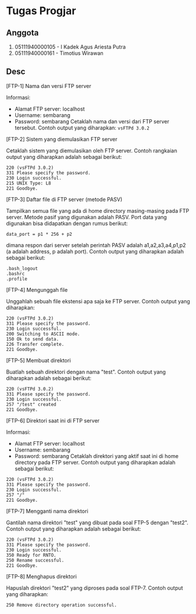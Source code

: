 # Tugas Progjar

## Anggota
1. 05111940000105 - I Kadek Agus Ariesta Putra
2. 05111940000161 - Timotius Wirawan

## Desc
[FTP-1] Nama dan versi FTP server

Informasi:
- Alamat FTP server: localhost
- Username: sembarang
- Password: sembarang
Cetaklah nama dan versi dari FTP server tersebut.
Contoh output yang diharapkan: `vsFTPd 3.0.2`

[FTP-2] Sistem yang diemulasikan FTP server

Cetaklah sistem yang diemulasikan oleh FTP server. Contoh rangkaian output yang diharapkan adalah sebagai berikut:
```
220 (vsFTPd 3.0.2)
331 Please specify the password.
230 Login successful.
215 UNIX Type: L8
221 Goodbye.
```

[FTP-3] Daftar file di FTP server (metode PASV)

Tampilkan semua file yang ada di home directory masing-masing pada FTP server. 
Metode pasif yang digunakan adalah PASV. Port data yang digunakan bisa didapatkan dengan rumus berikut:

`data_port = p1 * 256 + p2`

dimana respon dari server setelah perintah PASV adalah a1,a2,a3,a4,p1,p2 (a adalah address, p adalah port).
Contoh output yang diharapkan adalah sebagai berikut:
```
.bash_logout
.bashrc
.profile
```

[FTP-4] Mengunggah file

Unggahlah sebuah file ekstensi apa saja ke FTP server.
Contoh output yang diharapkan:
```
220 (vsFTPd 3.0.2)
331 Please specify the password.
230 Login successful.
200 Switching to ASCII mode.
150 Ok to send data.
226 Transfer complete.
221 Goodbye.
```

[FTP-5] Membuat direktori

Buatlah sebuah direktori dengan nama "test". 
Contoh output yang diharapkan adalah sebagai berikut:
```
220 (vsFTPd 3.0.2)
331 Please specify the password.
230 Login successful.
257 "/test" created
221 Goodbye.
```

[FTP-6] Direktori saat ini di FTP server

Informasi:
- Alamat FTP server: localhost
- Username: sembarang
- Password: sembarang
Cetaklah direktori yang aktif saat ini di home directory pada FTP server.
Contoh output yang diharapkan adalah sebagai berikut:
```
220 (vsFTPd 3.0.2)
331 Please specify the password.
230 Login successful.
257 "/"
221 Goodbye.
```

[FTP-7] Mengganti nama direktori

Gantilah nama direktori "test" yang dibuat pada soal FTP-5 dengan "test2".
Contoh output yang diharapkan adalah sebagai berikut:
```
220 (vsFTPd 3.0.2)
331 Please specify the password.
230 Login successful.
350 Ready for RNTO.
250 Rename successful.
221 Goodbye.
```

[FTP-8] Menghapus direktori

Hapuslah direktori "test2" yang diproses pada soal FTP-7.
Contoh output yang diharapkan:
```
250 Remove directory operation successful.
```
